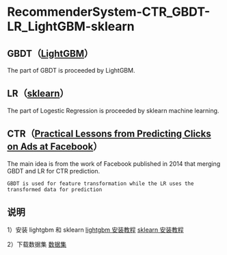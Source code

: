 # RecommenderSystem-CTR_GBDT-LR_LightGBM-sklearn

## GBDT（[LightGBM](https://github.com/Microsoft/LightGBM)）
The part of GBDT is proceeded by LightGBM.

## LR（[sklearn](https://github.com/scikit-learn/scikit-learn)）
The part of Logestic Regression is proceeded by sklearn machine learning.

## CTR（[Practical Lessons from Predicting Clicks on Ads at Facebook](http://quinonero.net/Publications/predicting-clicks-facebook.pdf)）
The main idea is from the work of Facebook published in 2014 that merging GBDT and LR for CTR prediction.

    GBDT is used for feature transformation while the LR uses the transformed data for prediction

## 说明
1）安装 lightgbm 和 sklearn
[lightgbm 安装教程](https://lightgbm.readthedocs.io/en/latest/Installation-Guide.html#)
[sklearn 安装教程](https://scikit-learn.org/stable/install.html)

2）下载数据集
[数据集]()
